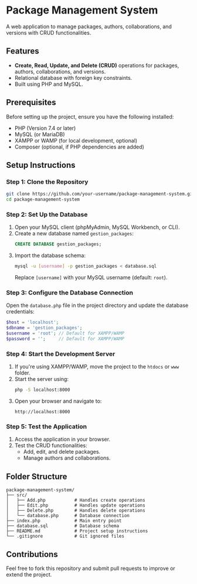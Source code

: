 
# Package Management System

A web application to manage packages, authors, collaborations, and versions with CRUD functionalities.

## Features
- **Create, Read, Update, and Delete (CRUD)** operations for packages, authors, collaborations, and versions.
- Relational database with foreign key constraints.
- Built using PHP and MySQL.

## Prerequisites
Before setting up the project, ensure you have the following installed:
- PHP (Version 7.4 or later)
- MySQL (or MariaDB)
- XAMPP or WAMP (for local development, optional)
- Composer (optional, if PHP dependencies are added)

## Setup Instructions

### Step 1: Clone the Repository
```bash
git clone https://github.com/your-username/package-management-system.git
cd package-management-system
```

### Step 2: Set Up the Database
1. Open your MySQL client (phpMyAdmin, MySQL Workbench, or CLI).
2. Create a new database named `gestion_packages`:
   ```sql
   CREATE DATABASE gestion_packages;
   ```
3. Import the database schema:
   ```bash
   mysql -u [username] -p gestion_packages < database.sql
   ```
   Replace `[username]` with your MySQL username (default: `root`).

### Step 3: Configure the Database Connection
Open the `database.php` file in the project directory and update the database credentials:
```php
$host = 'localhost';
$dbname = 'gestion_packages';
$username = 'root'; // Default for XAMPP/WAMP
$password = '';     // Default for XAMPP/WAMP
```

### Step 4: Start the Development Server
1. If you're using XAMPP/WAMP, move the project to the `htdocs` or `www` folder.
2. Start the server using:
   ```bash
   php -S localhost:8000
   ```
3. Open your browser and navigate to:
   ```
   http://localhost:8000
   ```

### Step 5: Test the Application
1. Access the application in your browser.
2. Test the CRUD functionalities:
   - Add, edit, and delete packages.
   - Manage authors and collaborations.

## Folder Structure
```
package-management-system/
├── src/
│   ├── Add.php           # Handles create operations
│   ├── Edit.php          # Handles update operations
│   ├── Delete.php        # Handles delete operations
│   └── database.php      # Database connection
├── index.php             # Main entry point
├── database.sql          # Database schema
├── README.md             # Project setup instructions
└── .gitignore            # Git ignored files
```

## Contributions
Feel free to fork this repository and submit pull requests to improve or extend the project.
